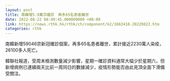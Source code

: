 ```yaml
---
layout: post
title: 南韓增5.9萬宗確診　再多65名患者離世
date: 2022-08-22 08:49:45.000000000 +08:00
link: https://news.rthk.hk/rthk/ch/component/k2/1663418-20220822.htm
categories: rthk
---
```


南韓新增59046宗新冠確診個案，再多65名患者離世，累計接近2230萬人染疫，26100多人死亡。

韓聯社報道，受周末檢測數量減少影響，星期一確診資料通常大幅少於星期六，但新增病例已連續兩天比前一周同日的數據減少，疫情形勢能否由此見頂全面下滑備受關注。
